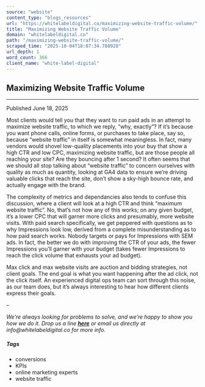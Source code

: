 ```yaml
---
source: "website"
content_type: "blogs_resources"
url: "https://whitelabeldigital.co/maximizing-website-traffic-volume/"
title: "Maximizing Website Traffic Volume"
domain: "whitelabeldigital.co"
path: "/maximizing-website-traffic-volume/"
scraped_time: "2025-10-04T18:07:34.788928"
url_depth: 1
word_count: 366
client_name: "white-label-digital"
---
```


## Maximizing Website Traffic Volume

* * *

Published June 18, 2025

Most clients would tell you that they want to run paid ads in an attempt to maximize website traffic, to which we reply, “why, exactly”? If it’s because you want phone calls, online forms, or purchases to take place, say so, because “website traffic” in itself is somewhat meaningless. In fact, many vendors would shovel low-quality placements into your buy that show a high CTR and low CPC, maximizing website traffic, but are those people all reaching your site? Are they bouncing after 1 second? It often seems that we should all stop talking about “website traffic” to concern ourselves with quality as much as quantity, looking at GA4 data to ensure we’re driving valuable clicks that reach the site, don’t show a sky-high bounce rate, and actually engage with the brand.

The complexity of metrics and dependancies also tends to confuse this discussion, where a client will look at a high CTR and think “maximum website traffic”. No, that’s not how any of this works; on any given budget, it’s a lower CPC that will garner more clicks and presumably, more website visits. With paid search specifically, we get peppered with questions as to why Impressions look low, derived from a complete misunderstanding as to how paid search works. Nobody targets or pays for Impressions with SEM ads. In fact, the better we do with improving the CTR of your ads, the fewer Impressions you’ll garner with your budget (takes fewer Impressions to reach the click volume that exhausts your ad budget).

Max click and max website visits are auction and bidding strategies, not client goals. The end goal is what you want happening after the ad click, not the click itself. An experienced digital ops team can sort through this noise, as our team does, but it’s always interesting to hear how different clients express their goals.

–

_We’re always looking for problems to solve, and we’re happy to show you how we do it. Drop us a line [**here**](https://whitelabeldigital.co/contact/) or email us directly at _info@whitelabeldigital.co_ for more info._

##### Tags

*   conversions
*   KPIs
*   online marketing experts
*   website traffic